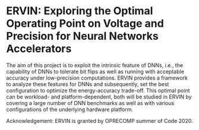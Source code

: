# ERVIN: Exploring the Optimal Operating Point on Voltage and Precision for Neural Networks Accelerators

The aim of this project is to exploit the intrinsic feature of DNNs, i.e., the capability of DNNs to tolerate bit flips as well as running with acceptable accuracy under low-precision computations. ERVIN provides a framework to analyze these features for DNNs and subsequently, set the best configuration to optimize the energy-accuracy trade-off. This optimal point can be workload- and platform-dependent, both will be studied in ERVIN by covering a large number of DNN benchmarks as well as with various configurations of the underlying hardware platform.

Acknowledgement: ERVIN is granted by OPRECOMP summer of Code 2020.
